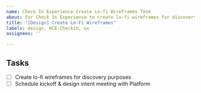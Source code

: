 ```yaml
---
name: Check In Experience Create Lo-fi Wireframes Task
about: For Check In Experience to create lo-fi wireframes for discovery
title: "[Design] Create Lo-Fi Wireframes"
labels: design, HCE-Checkin, ux
assignees: ''

---
```


## Tasks
- [ ] Create lo-fi wireframes for discovery purposes
- [ ] Schedule kickoff & design intent meeting with Platform
